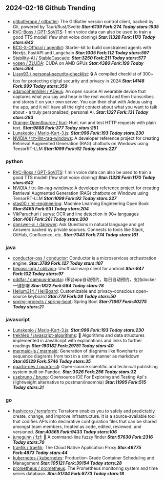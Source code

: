 ## 2024-02-16 Github Trending

### 
* [gitbutlerapp / gitbutler](https://github.com/gitbutlerapp/gitbutler): The GitButler version control client, backed by Git, powered by Tauri/Rust/Svelte ***Star:6139 Fork:274 Today stars:1935***
* [RVC-Boss / GPT-SoVITS](https://github.com/RVC-Boss/GPT-SoVITS): 1 min voice data can also be used to train a good TTS model! (few shot voice cloning) ***Star:11328 Fork:1170 Today stars:642***
* [BCG-X-Official / agentkit](https://github.com/BCG-X-Official/agentkit): Starter-kit to build constrained agents with Nextjs, FastAPI and Langchain ***Star:1005 Fork:112 Today stars:597***
* [Stability-AI / StableCascade](https://github.com/Stability-AI/StableCascade):  ***Star:3250 Fork:211 Today stars:577***
* [vosen / ZLUDA](https://github.com/vosen/ZLUDA): CUDA on AMD GPUs ***Star:4380 Fork:199 Today stars:364***
* [Lissy93 / personal-security-checklist](https://github.com/Lissy93/personal-security-checklist): 🔒 A compiled checklist of 300+ tips for protecting digital security and privacy in 2024 ***Star:14148 Fork:999 Today stars:359***
* [adamcohenhillel / ADeus](https://github.com/adamcohenhillel/ADeus): An open source AI wearable device that captures what you say and hear in the real world and then transcribes and stores it on your own server. You can then chat with Adeus using the app, and it will have all the right context about what you want to talk about - a truly personalized, personal AI. ***Star:1327 Fork:131 Today stars:283***
* [Orange-OpenSource / hurl](https://github.com/Orange-OpenSource/hurl): Hurl, run and test HTTP requests with plain text. ***Star:9888 Fork:377 Today stars:251***
* [Lunakepio / Mario-Kart-3.js](https://github.com/Lunakepio/Mario-Kart-3.js):  ***Star:996 Fork:193 Today stars:230***
* [NVIDIA / trt-llm-rag-windows](https://github.com/NVIDIA/trt-llm-rag-windows): A developer reference project for creating Retrieval Augmented Generation (RAG) chatbots on Windows using TensorRT-LLM ***Star:1099 Fork:92 Today stars:227***

### python
* [RVC-Boss / GPT-SoVITS](https://github.com/RVC-Boss/GPT-SoVITS): 1 min voice data can also be used to train a good TTS model! (few shot voice cloning) ***Star:11328 Fork:1170 Today stars:642***
* [NVIDIA / trt-llm-rag-windows](https://github.com/NVIDIA/trt-llm-rag-windows): A developer reference project for creating Retrieval Augmented Generation (RAG) chatbots on Windows using TensorRT-LLM ***Star:1099 Fork:92 Today stars:227***
* [stas00 / ml-engineering](https://github.com/stas00/ml-engineering): Machine Learning Engineering Open Book ***Star:8465 Fork:531 Today stars:204***
* [VikParuchuri / surya](https://github.com/VikParuchuri/surya): OCR and line detection in 90+ languages ***Star:4681 Fork:261 Today stars:200***
* [danswer-ai / danswer](https://github.com/danswer-ai/danswer): Ask Questions in natural language and get Answers backed by private sources. Connects to tools like Slack, GitHub, Confluence, etc. ***Star:7043 Fork:774 Today stars:161***

### java
* [conductor-oss / conductor](https://github.com/conductor-oss/conductor): Conductor is a microservices orchestration engine. ***Star:3789 Fork:127 Today stars:107***
* [bepass-org / oblivion](https://github.com/bepass-org/oblivion): Unofficial warp client for android ***Star:847 Fork:102 Today stars:97***
* [oddfar / campus-imaotai](https://github.com/oddfar/campus-imaotai): i茅台app自动预约，每日自动预约，支持docker一键部署 ***Star:1822 Fork:584 Today stars:78***
* [Helium314 / HeliBoard](https://github.com/Helium314/HeliBoard): Customizable and privacy-conscious open-source keyboard ***Star:778 Fork:28 Today stars:50***
* [spring-projects / spring-boot](https://github.com/spring-projects/spring-boot): Spring Boot ***Star:71667 Fork:40275 Today stars:21***

### javascript
* [Lunakepio / Mario-Kart-3.js](https://github.com/Lunakepio/Mario-Kart-3.js):  ***Star:996 Fork:193 Today stars:230***
* [trekhleb / javascript-algorithms](https://github.com/trekhleb/javascript-algorithms): 📝 Algorithms and data structures implemented in JavaScript with explanations and links to further readings ***Star:180182 Fork:29751 Today stars:40***
* [mermaid-js / mermaid](https://github.com/mermaid-js/mermaid): Generation of diagrams like flowcharts or sequence diagrams from text in a similar manner as markdown ***Star:65129 Fork:5746 Today stars:35***
* [quarto-dev / quarto-cli](https://github.com/quarto-dev/quarto-cli): Open-source scientific and technical publishing system built on Pandoc. ***Star:3026 Fork:256 Today stars:32***
* [usebruno / bruno](https://github.com/usebruno/bruno): Opensource IDE For Exploring and Testing Api's (lightweight alternative to postman/insomnia) ***Star:11995 Fork:515 Today stars:31***

### go
* [hashicorp / terraform](https://github.com/hashicorp/terraform): Terraform enables you to safely and predictably create, change, and improve infrastructure. It is a source-available tool that codifies APIs into declarative configuration files that can be shared amongst team members, treated as code, edited, reviewed, and versioned. ***Star:40565 Fork:9433 Today stars:106***
* [junegunn / fzf](https://github.com/junegunn/fzf): 🌸 A command-line fuzzy finder ***Star:57630 Fork:2316 Today stars:70***
* [traefik / traefik](https://github.com/traefik/traefik): The Cloud Native Application Proxy ***Star:46775 Fork:4873 Today stars:44***
* [kubernetes / kubernetes](https://github.com/kubernetes/kubernetes): Production-Grade Container Scheduling and Management ***Star:105121 Fork:39154 Today stars:28***
* [prometheus / prometheus](https://github.com/prometheus/prometheus): The Prometheus monitoring system and time series database. ***Star:51744 Fork:8773 Today stars:18***
